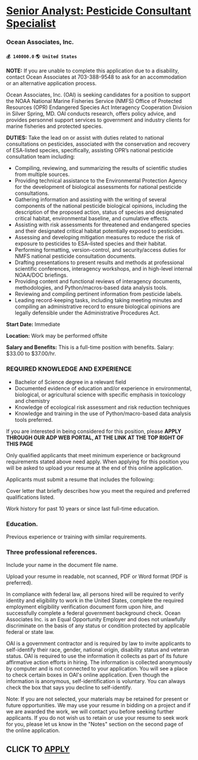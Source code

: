 # [Senior Analyst: Pesticide Consultant Specialist](https://www.remotewlb.com/apply/senior-analyst-pesticide-consultant-specialist)  
### Ocean Associates, Inc.  
#### `💰 140000.0` `🌎 United States`  

**NOTE:** If you are unable to complete this application due to a disability, contact Ocean Associates at 703-388-9548 to ask for an accommodation or an alternative application process.

Ocean Associates, Inc. (OAI) is seeking candidates for a position to support the NOAA National Marine Fisheries Service (NMFS) Office of Protected Resources (OPR) Endangered Species Act Interagency Cooperation Division in Silver Spring, MD. OAI conducts research, offers policy advice, and provides personnel support services to government and industry clients for marine fisheries and protected species.

**DUTIES:** Take the lead on or assist with duties related to national consultations on pesticides, associated with the conservation and recovery of ESA-listed species, specifically, assisting OPR’s national pesticide consultation team including:

  * Compiling, reviewing, and summarizing the results of scientific studies from multiple sources.
  * Providing technical assistance to the Environmental Protection Agency for the development of biological assessments for national pesticide consultations.
  * Gathering information and assisting with the writing of several components of the national pesticide biological opinions, including the description of the proposed action, status of species and designated critical habitat, environmental baseline, and cumulative effects.
  * Assisting with risk assessments for threatened and endangered species and their designated critical habitat potentially exposed to pesticides. 
  * Assessing and developing mitigation measures to reduce the risk of exposure to pesticides to ESA–listed species and their habitat. 
  * Performing formatting, version-control, and security/access duties for NMFS national pesticide consultation documents.
  * Drafting presentations to present results and methods at professional scientific conferences, interagency workshops, and in high-level internal NOAA/DOC briefings.
  * Providing content and functional reviews of interagency documents, methodologies, and Python/macros-based data analysis tools.
  * Reviewing and compiling pertinent information from pesticide labels.
  * Leading record-keeping tasks, including taking meeting minutes and compiling an administrative record to ensure biological opinions are legally defensible under the Administrative Procedures Act.

**Start Date:** Immediate

 **Location:** Work may be performed offsite

 **Salary and Benefits:** This is a full-time position with benefits. Salary: $33.00 to $37.00/hr.

### REQUIRED KNOWLEDGE AND EXPERIENCE

  * Bachelor of Science degree in a relevant field 
  * Documented evidence of education and/or experience in environmental, biological, or agricultural science with specific emphasis in toxicology and chemistry 
  * Knowledge of ecological risk assessment and risk reduction techniques 
  * Knowledge and training in the use of Python/macro-based data analysis tools preferred.

If you are interested in being considered for this position, please **APPLY THROUGH OUR ADP WEB PORTAL, AT THE LINK AT THE TOP RIGHT OF THIS PAGE**

Only qualified applicants that meet minimum experience or background requirements stated above need apply. When applying for this position you will be asked to upload your resume at the end of this online application.

Applicants must submit a resume that includes the following:

Cover letter that briefly describes how you meet the required and preferred qualifications listed.

Work history for past 10 years or since last full-time education.

### Education.

Previous experience or training with similar requirements.

### Three professional references.

Include your name in the document file name.

Upload your resume in readable, not scanned, PDF or Word format (PDF is preferred).

In compliance with federal law, all persons hired will be required to verify identity and eligibility to work in the United States, complete the required employment eligibility verification document form upon hire, and successfully complete a federal government background check. Ocean Associates Inc. is an Equal Opportunity Employer and does not unlawfully discriminate on the basis of any status or condition protected by applicable federal or state law.

OAI is a government contractor and is required by law to invite applicants to self-identify their race, gender, national origin, disability status and veteran status. OAI is required to use the information it collects as part of its future affirmative action efforts in hiring. The information is collected anonymously by computer and is not connected to your application. You will see a place to check certain boxes in OAI's online application. Even though the information is anonymous, self-identification is voluntary. You can always check the box that says you decline to self-identify.

Note: If you are not selected, your materials may be retained for present or future opportunities. We may use your resume in bidding on a project and if we are awarded the work, we will contact you before seeking further applicants. If you do not wish us to retain or use your resume to seek work for you, please let us know in the "Notes" section on the second page of the online application.

  
## CLICK TO [APPLY](https://www.remotewlb.com/apply/senior-analyst-pesticide-consultant-specialist)

